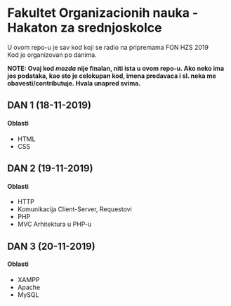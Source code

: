 # Fakultet Organizacionih nauka - Hakaton za srednjoskolce
U ovom repo-u je sav kod koji se radio na pripremama FON HZS 2019  
Kod je organizovan po danima.

**NOTE: Ovaj kod *mozda* nije finalan, niti ista u ovom repo-u. Ako neko ima jos podataka, kao sto je celokupan kod, imena predavaca i sl. neka me obavesti/contributuje. Hvala unapred svima.**

## DAN 1 (18-11-2019)
#### Oblasti
* HTML
* CSS

## DAN 2 (19-11-2019)
#### Oblasti
* HTTP
* Komunikacija Client-Server, Requestovi
* PHP
* MVC Arhitektura u PHP-u

## DAN 3 (20-11-2019)
#### Oblasti
* XAMPP
* Apache
* MySQL